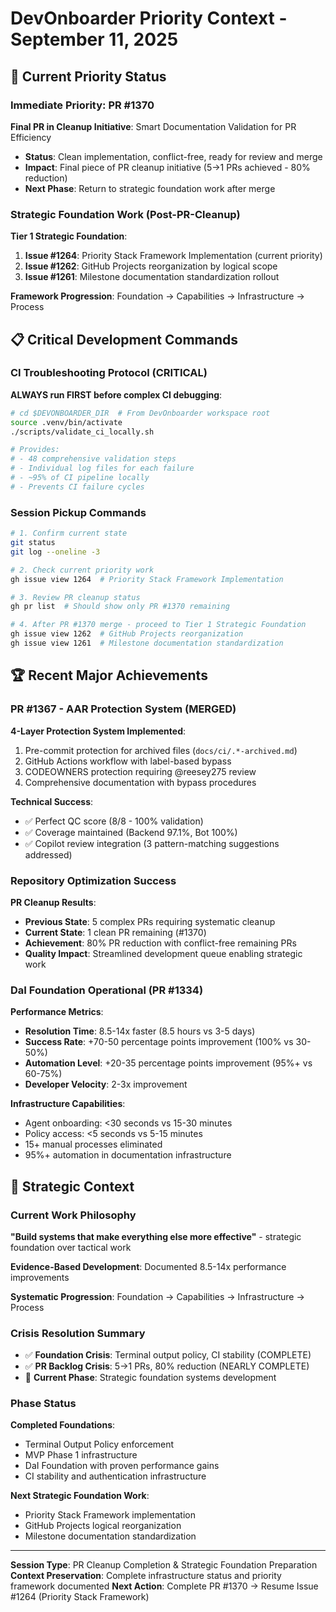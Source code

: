 # DevOnboarder Priority Context - September 11, 2025

## 🎯 **Current Priority Status**

### **Immediate Priority: PR #1370**

**Final PR in Cleanup Initiative**: Smart Documentation Validation for PR Efficiency

- **Status**: Clean implementation, conflict-free, ready for review and merge
- **Impact**: Final piece of PR cleanup initiative (5→1 PRs achieved - 80% reduction)
- **Next Phase**: Return to strategic foundation work after merge

### **Strategic Foundation Work (Post-PR-Cleanup)**

**Tier 1 Strategic Foundation**:

1. **Issue #1264**: Priority Stack Framework Implementation (current priority)
2. **Issue #1262**: GitHub Projects reorganization by logical scope
3. **Issue #1261**: Milestone documentation standardization rollout

**Framework Progression**: Foundation → Capabilities → Infrastructure → Process

## 📋 **Critical Development Commands**

### **CI Troubleshooting Protocol (CRITICAL)**

**ALWAYS run FIRST before complex CI debugging**:

```bash
# cd $DEVONBOARDER_DIR  # From DevOnboarder workspace root
source .venv/bin/activate
./scripts/validate_ci_locally.sh

# Provides:
# - 48 comprehensive validation steps
# - Individual log files for each failure
# - ~95% of CI pipeline locally
# - Prevents CI failure cycles
```

### **Session Pickup Commands**

```bash
# 1. Confirm current state
git status
git log --oneline -3

# 2. Check current priority work
gh issue view 1264  # Priority Stack Framework Implementation

# 3. Review PR cleanup status
gh pr list  # Should show only PR #1370 remaining

# 4. After PR #1370 merge - proceed to Tier 1 Strategic Foundation
gh issue view 1262  # GitHub Projects reorganization
gh issue view 1261  # Milestone documentation standardization
```

## 🏆 **Recent Major Achievements**

### **PR #1367 - AAR Protection System (MERGED)**

**4-Layer Protection System Implemented**:

1. Pre-commit protection for archived files (`docs/ci/.*-archived.md`)
2. GitHub Actions workflow with label-based bypass
3. CODEOWNERS protection requiring @reesey275 review
4. Comprehensive documentation with bypass procedures

**Technical Success**:

- ✅ Perfect QC score (8/8 - 100% validation)
- ✅ Coverage maintained (Backend 97.1%, Bot 100%)
- ✅ Copilot review integration (3 pattern-matching suggestions addressed)

### **Repository Optimization Success**

**PR Cleanup Results**:

- **Previous State**: 5 complex PRs requiring systematic cleanup
- **Current State**: 1 clean PR remaining (#1370)
- **Achievement**: 80% PR reduction with conflict-free remaining PRs
- **Quality Impact**: Streamlined development queue enabling strategic work

### **DaI Foundation Operational (PR #1334)**

**Performance Metrics**:

- **Resolution Time**: 8.5-14x faster (8.5 hours vs 3-5 days)
- **Success Rate**: +70-50 percentage points improvement (100% vs 30-50%)
- **Automation Level**: +20-35 percentage points improvement (95%+ vs 60-75%)
- **Developer Velocity**: 2-3x improvement

**Infrastructure Capabilities**:

- Agent onboarding: <30 seconds vs 15-30 minutes
- Policy access: <5 seconds vs 5-15 minutes
- 15+ manual processes eliminated
- 95%+ automation in documentation infrastructure

## 🎯 **Strategic Context**

### **Current Work Philosophy**

**"Build systems that make everything else more effective"** - strategic foundation over tactical work

**Evidence-Based Development**: Documented 8.5-14x performance improvements

**Systematic Progression**: Foundation → Capabilities → Infrastructure → Process

### **Crisis Resolution Summary**

- ✅ **Foundation Crisis**: Terminal output policy, CI stability (COMPLETE)
- ✅ **PR Backlog Crisis**: 5→1 PRs, 80% reduction (NEARLY COMPLETE)
- 🔄 **Current Phase**: Strategic foundation systems development

### **Phase Status**

**Completed Foundations**:

- Terminal Output Policy enforcement
- MVP Phase 1 infrastructure
- DaI Foundation with proven performance gains
- CI stability and authentication infrastructure

**Next Strategic Foundation Work**:

- Priority Stack Framework implementation
- GitHub Projects logical reorganization
- Milestone documentation standardization

---

**Session Type**: PR Cleanup Completion & Strategic Foundation Preparation
**Context Preservation**: Complete infrastructure status and priority framework documented
**Next Action**: Complete PR #1370 → Resume Issue #1264 (Priority Stack Framework)
